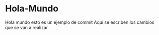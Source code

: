 # Hola-Mundo
Hola mundo esto es un ejemplo de commit
Aquí se escriben los cambios que se van a realizar
